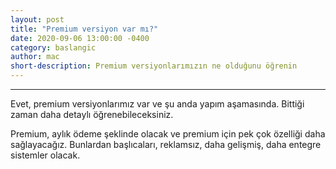 ```yaml
---
layout: post
title: "Premium versiyon var mı?"
date: 2020-09-06 13:00:00 -0400
category: baslangic
author: mac
short-description: Premium versiyonlarımızın ne olduğunu öğrenin
---
```


-----

Evet, premium versiyonlarımız var ve şu anda yapım aşamasında. Bittiği zaman daha detaylı öğrenebileceksiniz.

Premium, aylık ödeme şeklinde olacak ve premium için pek çok özelliği daha sağlayacağız. Bunlardan başlıcaları, reklamsız, daha gelişmiş, daha entegre sistemler olacak. 

